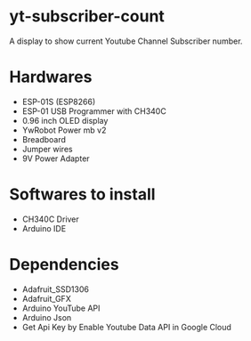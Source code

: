 # yt-subscriber-count
A display to show current Youtube Channel Subscriber number.
# Hardwares
- ESP-01S (ESP8266)
- ESP-01 USB Programmer with CH340C
- 0.96 inch OLED display
- YwRobot Power mb v2
- Breadboard
- Jumper wires
- 9V Power Adapter
# Softwares to install
- CH340C Driver
- Arduino IDE
# Dependencies
- Adafruit_SSD1306
- Adafruit_GFX
- Arduino YouTube API
- Arduino Json
- Get Api Key by Enable Youtube Data API in Google Cloud
